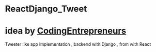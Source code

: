 # ReactDjango_Tweet
# idea by [CodingEntrepreneurs](https://www.youtube.com/channel/UCWEHue8kksIaktO8KTTN_zg)

Tweeter like app implementation , backend with Django , from with React